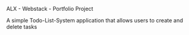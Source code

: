 ALX - Webstack - Portfolio Project

A simple Todo-List-System application that allows users to create and delete tasks

